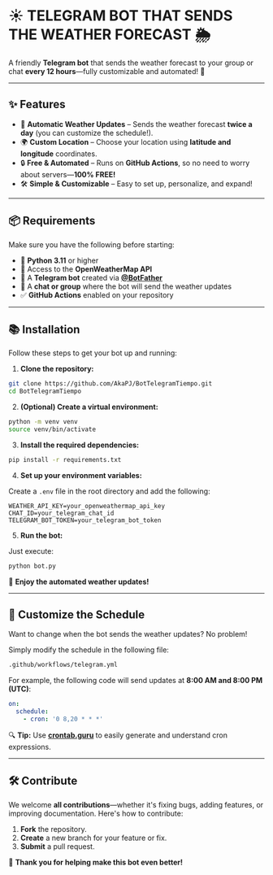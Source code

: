 # ☀️ **TELEGRAM BOT THAT SENDS THE WEATHER FORECAST 🌦️**

A friendly **Telegram bot** that sends the weather forecast to your group or chat **every 12 hours**—fully customizable and automated! 🚀

---

## ✨ **Features**

- 📅 **Automatic Weather Updates** – Sends the weather forecast **twice a day** (you can customize the schedule!).  
- 🌍 **Custom Location** – Choose your location using **latitude and longitude** coordinates.  
- 🔒 **Free & Automated** – Runs on **GitHub Actions**, so no need to worry about servers—**100% FREE!**  
- 🛠️ **Simple & Customizable** – Easy to set up, personalize, and expand!  

---

## 📦 **Requirements**

Make sure you have the following before starting:  

- 🐍 **Python 3.11** or higher  
- 🔑 Access to the **OpenWeatherMap API**  
- 🤖 A **Telegram bot** created via [**@BotFather**](https://t.me/botfather)  
- 📢 A **chat or group** where the bot will send the weather updates  
- ✅ **GitHub Actions** enabled on your repository  

---

## 📚 **Installation**

Follow these steps to get your bot up and running:  

1. **Clone the repository:**  

```bash
git clone https://github.com/AkaPJ/BotTelegramTiempo.git
cd BotTelegramTiempo
```

2. **(Optional) Create a virtual environment:**  

```bash
python -m venv venv
source venv/bin/activate
```

3. **Install the required dependencies:**  

```bash
pip install -r requirements.txt
```

4. **Set up your environment variables:**  

Create a `.env` file in the root directory and add the following:  

```env
WEATHER_API_KEY=your_openweathermap_api_key
CHAT_ID=your_telegram_chat_id
TELEGRAM_BOT_TOKEN=your_telegram_bot_token
```

5. **Run the bot:**  

Just execute:  

```bash
python bot.py
```

🎉 **Enjoy the automated weather updates!**  

---

## 📅 **Customize the Schedule**

Want to change when the bot sends the weather updates? No problem!  

Simply modify the schedule in the following file:  

```bash
.github/workflows/telegram.yml
```

For example, the following code will send updates at **8:00 AM and 8:00 PM (UTC)**:  

```yaml
on:
  schedule:
    - cron: '0 8,20 * * *'
```

🔍 **Tip:** Use [**crontab.guru**](https://crontab.guru) to easily generate and understand cron expressions.  

---

## 🛠️ **Contribute**

We welcome **all contributions**—whether it's fixing bugs, adding features, or improving documentation. Here's how to contribute:  

1. **Fork** the repository.  
2. **Create** a new branch for your feature or fix.  
3. **Submit** a pull request.  

🙌 **Thank you for helping make this bot even better!**
